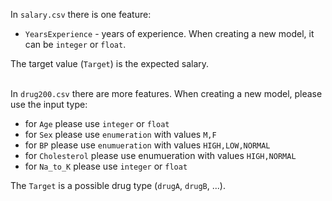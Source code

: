 In `salary.csv` there is one feature:
- `YearsExperience` - years of experience. When creating a new model, it can be `integer` or `float`.

The target value (`Target`) is the expected salary.<br><br>

In `drug200.csv` there are more features. When creating a new model, please use the input type:
- for `Age` please use `integer` or `float`
- for `Sex` please use `enumeration` with values `M,F`
- for `BP` please use `enumueration` with values `HIGH,LOW,NORMAL`
- for `Cholesterol` please use enumueration with values `HIGH,NORMAL`
- for `Na_to_K` please use `integer` or `float`

The `Target` is a possible drug type (`drugA`, `drugB`, ...).
